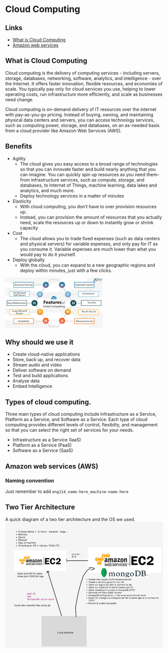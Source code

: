 # Cloud Computing

## Links

- [What is Cloud Computing](#what-is-cloud-computing)
- [Amazon web services](#amazon-web-services-aws)



## What is Cloud Computing

Cloud computing is the delivery of computing services - including servers, storage, databases, networking, software, analytics, and intelligence - over the Internet. It offers faster innovation, flexible resources, and economies of scale. You typically pay only for cloud services you use, helping to lower operating costs, run infrastructure more efficiently, and scale as businesses need change.

Cloud computing is on-demand delivery of IT resources over the internet with pay-as-you-go pricing. Instead of buying, owning, and maintaining physical data centers and servers, you can access technology services, such as computing power, storage, and databases, on an as-needed basis from a cloud provider like Amazon Web Services (AWS).

## Benefits

- Agility
	- The cloud gives you easy access to a broad range of technologies so that you can innovate faster and build nearly anything that you can imagine. You can quickly spin up resources as you need them–from infrastructure services, such as compute, storage, and databases, to Internet of Things, machine learning, data lakes and analytics, and much more.
	- Deploy technology services in a matter of minutes 
- Elasticity
	- With cloud computing, you don't have to over provision resources up.
	- Instead, you can provision the amount of resources that you actually need, scale the resources up or down to instantly grow or shrink capacity
- Cost
	- The cloud allows you to trade fixed expenses (such as data centers and physical servers) for variable expenses, and only pay for IT as you consume it. Variable expenses are much lower than what you would pay to do it yourself.
- Deploy globally
	- With the cloud, you can expand to a new geographic regions and deploy within minutes, just with a few clicks.


![Features of cloud computing](./images/features_of_cloud.jpg)

## Why should we use it

- Create cloud-native applications
- Store, back up, and recover data
- Stream audio and video
- Deliver software on demand
- Test and build applications
- Analyse data
- Embed Intelligence

## Types of cloud computing.

Three main types of cloud computing include Infrastructure as a Service, Platform as a Service, and Software as a Service. Each type of cloud computing provides different levels of control, flexibilty, and management so that you can select the right set of services for your needs.

- Infrastructure as a Service (IaaS)
- Platform as a Service (PaaS)
- Software as a Service (SaaS)


## Amazon web services (AWS)


### Naming convention

Just remember to add `eng114_name-here_machine-name-here`


## Two Tier Architecture

A quick diagram of a two tier architecture and the OS we used.
![Two tier architecture](./images/2_tier_arch.png)

